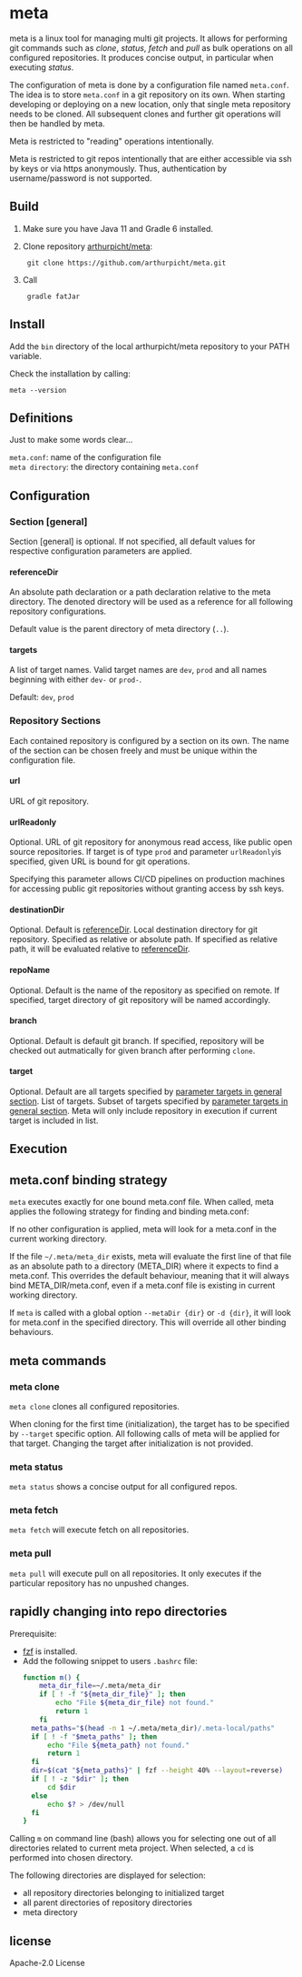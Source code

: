 # meta

meta is a linux tool for managing multi git projects. It allows for performing git commands such as *clone*, *status*, 
*fetch* and *pull* as bulk operations on all configured repositories. It produces concise output, in particular when
executing *status*.

The configuration of meta is done by a configuration file named `meta.conf`. The idea is to store `meta.conf` in a git
repository on its own. When starting developing or deploying on a new location, only that single meta
repository needs to be cloned. All subsequent clones and further git operations will then be handled by meta.

Meta is restricted to "reading" operations intentionally.

Meta is restricted to git repos intentionally that are either accessible via ssh by keys or via https anonymously.
Thus, authentication by username/password is not supported.

## Build

1. Make sure you have Java 11 and Gradle 6 installed.
2. Clone repository [arthurpicht/meta](https://github.com/arthurpicht/meta.git):

        git clone https://github.com/arthurpicht/meta.git
3. Call 

        gradle fatJar

## Install

Add the `bin` directory of the local arthurpicht/meta repository to your PATH variable.

Check the installation by calling:

    meta --version
 
## Definitions

Just to make some words clear...

`meta.conf`: name of the configuration file    
`meta directory`: the directory containing `meta.conf`

## Configuration

### Section [general]

Section [general] is optional. If not specified, all default values for respective configuration parameters are applied.

#### referenceDir

An absolute path declaration or a path declaration relative to the meta directory. The denoted directory will be used
as a reference for all following repository configurations.

Default value is the parent directory of meta directory (`..`).
 
#### targets

A list of target names. Valid target names are `dev`, `prod` and all names beginning with either `dev-` or `prod-`.

Default: `dev`, `prod`

### Repository Sections

Each contained repository is configured by a section on its own. The name of the section can be chosen freely and must
be unique within the configuration file.

#### url

URL of git repository.

#### urlReadonly

Optional. URL of git repository for anonymous read access, like public open source repositories.
If target is of type `prod` and parameter `urlReadonly`is specified, given URL is bound for git operations.

Specifying this parameter allows CI/CD pipelines on production machines for accessing public git repositories
without granting access by ssh keys.

#### destinationDir

Optional. Default is [referenceDir](#referencedir). Local destination directory for git repository.
Specified as relative or absolute path. If specified as relative path, it will be evaluated relative to 
[referenceDir](#referencedir).

#### repoName

Optional. Default is the name of the repository as specified on remote.
If specified, target directory of git repository will be named accordingly.

#### branch

Optional. Default is default git branch.
If specified, repository will be checked out autmatically for given branch after
performing `clone`.

#### target

Optional. Default are all targets specified by [parameter targets in general section](#targets).
List of targets. Subset of targets specified by [parameter targets in general section](#targets).
Meta will only include repository in execution if current target is included in list.

## Execution

## meta.conf binding strategy

`meta` executes exactly for one bound meta.conf file. When called, meta applies the following strategy for finding and
binding meta.conf:

If no other configuration is applied, meta will look for a meta.conf in the current working directory.

If the file `~/.meta/meta_dir` exists, meta will evaluate the first line of that file as an absolute path
to a directory (META_DIR) where it expects to find a meta.conf. This overrides the default behaviour, meaning that it
will always bind META_DIR/meta.conf, even if a meta.conf file is existing in current working directory.

If `meta` is called with a global option `--metaDir {dir}` or `-d {dir}`, it will look for meta.conf in the specified
directory. This will override all other binding behaviours.

## meta commands

### meta clone

`meta clone` clones all configured repositories.

When cloning for the first time (initialization), the target has to be specified by `--target` specific option. All 
following calls of meta will be applied for that target. Changing the target after initialization is not provided.

### meta status

`meta status` shows a concise output for all configured repos.

### meta fetch

`meta fetch` will execute fetch on all repositories.

### meta pull

`meta pull` will execute pull on all repositories. It only executes if the particular repository has no unpushed
changes.

## rapidly changing into repo directories

Prerequisite: 

* [fzf]() is installed.
* Add the following snippet to users `.bashrc` file:
    ```bash
    function m() {
        meta_dir_file=~/.meta/meta_dir
        if [ ! -f "${meta_dir_file}" ]; then
            echo "File ${meta_dir_file} not found."
            return 1
        fi
      meta_paths="$(head -n 1 ~/.meta/meta_dir)/.meta-local/paths"
      if [ ! -f "$meta_paths" ]; then
          echo "File ${meta_path} not found."
          return 1
      fi
      dir=$(cat "${meta_paths}" | fzf --height 40% --layout=reverse)
      if [ ! -z "$dir" ]; then
          cd $dir
      else
          echo $? > /dev/null
      fi
    }
    ```

Calling `m` on command line (bash) allows you for selecting one out of all directories related to current meta project.
When selected, a `cd` is performed into chosen directory. 

The following directories are displayed for selection:
* all repository directories belonging to initialized target
* all parent directories of repository directories
* meta directory

## license

Apache-2.0 License